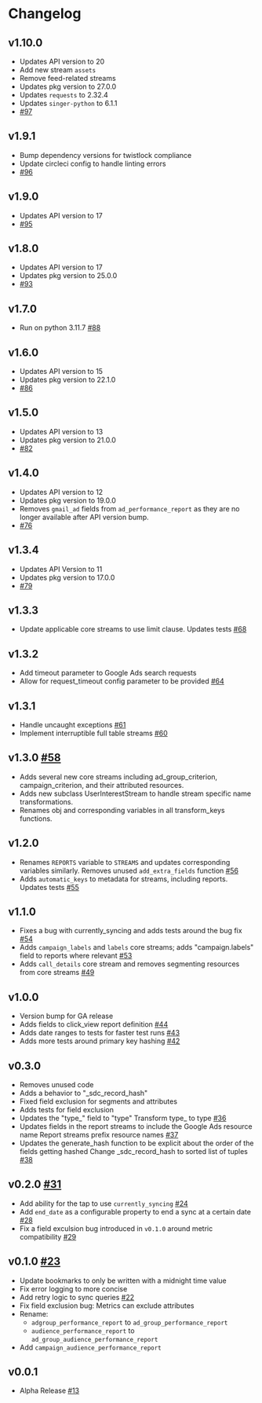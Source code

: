 # Changelog

## v1.10.0
  * Updates API version to 20
  * Add new stream `assets`
  * Remove feed-related streams
  * Updates pkg version to 27.0.0
  * Updates `requests` to 2.32.4
  * Updates `singer-python` to 6.1.1
  * [#97](https://github.com/singer-io/tap-google-ads/pull/97)

## v1.9.1
  * Bump dependency versions for twistlock compliance
  * Update circleci config to handle linting errors
  * [#96](https://github.com/singer-io/tap-google-ads/pull/96)

## v1.9.0
  * Updates API version to 17
  * [#95](https://github.com/singer-io/tap-google-ads/pull/95)

## v1.8.0
  * Updates API version to 17
  * Updates pkg version to 25.0.0
  * [#93](https://github.com/singer-io/tap-google-ads/pull/93)

## v1.7.0
  * Run on python 3.11.7 [#88](https://github.com/singer-io/tap-google-ads/pull/88)

## v1.6.0
  * Updates API version to 15
  * Updates pkg version to 22.1.0
  * [#86](https://github.com/singer-io/tap-google-ads/pull/86)

## v1.5.0
  * Updates API version to 13
  * Updates pkg version to 21.0.0
  * [#82](https://github.com/singer-io/tap-google-ads/pull/82)


## v1.4.0
  * Updates API version to 12
  * Updates pkg version to 19.0.0
  * Removes `gmail_ad` fields from `ad_performance_report` as they are no longer available after API version bump.
  * [#76](https://github.com/singer-io/tap-google-ads/pull/76)

## v1.3.4
  * Updates API Version to 11
  * Updates pkg version to 17.0.0
  * [#79](https://github.com/singer-io/tap-google-ads/pull/79)

## v1.3.3
  * Update applicable core streams to use limit clause. Updates tests [#68](https://github.com/singer-io/tap-google-ads/pull/68)

## v1.3.2
  * Add timeout parameter to Google Ads search requests
  * Allow for request_timeout config parameter to be provided [#64](https://github.com/singer-io/tap-google-ads/pull/64)

## v1.3.1
  * Handle uncaught exceptions [#61](https://github.com/singer-io/tap-google-ads/pull/61)
  * Implement interruptible full table streams [#60](https://github.com/singer-io/tap-google-ads/pull/60)

## v1.3.0 [#58](https://github.com/singer-io/tap-google-ads/pull/58)
  * Adds several new core streams including ad_group_criterion, campaign_criterion, and their attributed resources.
  * Adds new subclass UserInterestStream to handle stream specific name transformations.
  * Renames obj and corresponding variables in all transform_keys functions.

## v1.2.0
  * Renames `REPORTS` variable to `STREAMS` and updates corresponding variables similarly. Removes unused `add_extra_fields` function [#56](https://github.com/singer-io/tap-google-ads/pull/56) 
  * Adds `automatic_keys` to metadata for streams, including reports. Updates tests [#55](https://github.com/singer-io/tap-google-ads/pull/55)

## v1.1.0
  * Fixes a bug with currently_syncing and adds tests around the bug fix [#54](https://github.com/singer-io/tap-google-ads/pull/54)
  * Adds `campaign_labels` and `labels` core streams; adds "campaign.labels" field to reports where relevant [#53](https://github.com/singer-io/tap-google-ads/pull/53)
  * Adds `call_details` core stream and removes segmenting resources from core streams [#49](https://github.com/singer-io/tap-google-ads/pull/49)

## v1.0.0
  * Version bump for GA release
  * Adds fields to click_view report definition [#44](https://github.com/singer-io/tap-google-ads/pull/44)
  * Adds date ranges to tests for faster test runs [#43](https://github.com/singer-io/tap-google-ads/pull/43)
  * Adds more tests around primary key hashing [#42](https://github.com/singer-io/tap-google-ads/pull/42)

## v0.3.0
  * Removes unused code
  * Adds a behavior to "_sdc_record_hash"
  * Fixed field exclusion for segments and attributes
  * Adds tests for field exclusion
  * Updates the "type_" field to "type" Transform type_ to type [#36](https://github.com/singer-io/tap-google-ads/pull/36)
  * Updates fields in the report streams to include the Google Ads resource name Report streams prefix resource names [#37](https://github.com/singer-io/tap-google-ads/pull/37)
  * Updates the generate_hash function to be explicit about the order of the fields getting hashed Change _sdc_record_hash to sorted list of tuples [#38](https://github.com/singer-io/tap-google-ads/pull/38)

## v0.2.0 [#31](https://github.com/singer-io/tap-google-ads/pull/31)
  * Add ability for the tap to use `currently_syncing` [#24](https://github.com/singer-io/tap-google-ads/pull/24)
  * Add `end_date` as a configurable property to end a sync at a certain date [#28](https://github.com/singer-io/tap-google-ads/pull/28)
  * Fix a field exculsion bug introduced in `v0.1.0` around metric compatibility [#29](https://github.com/singer-io/tap-google-ads/pull/29)

## v0.1.0 [#23](https://github.com/singer-io/tap-google-ads/pull/23)
  * Update bookmarks to only be written with a midnight time value
  * Fix error logging to more concise
  * Add retry logic to sync queries [#22](https://github.com/singer-io/tap-google-ads/pull/22)
  * Fix field exclusion bug: Metrics can exclude attributes
  * Rename:
    * `adgroup_performance_report` to `ad_group_performance_report`
    * `audience_performance_report` to `ad_group_audience_performance_report`
  * Add `campaign_audience_performance_report`

## v0.0.1
  * Alpha Release [#13](https://github.com/singer-io/tap-google-ads/pull/13)
